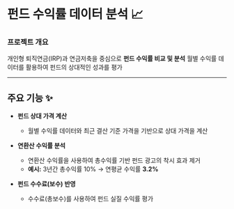 # 펀드 수익률 데이터 분석 📈

### 프로젝트 개요
개인형 퇴직연금(IRP)과 연금저축을 중심으로 **펀드 수익률 비교 및 분석**
월별 수익률 데이터를 활용하여 펀드의 상대적인 성과를 평가

---

## 주요 기능 ✨
- **펀드 상대 가격 계산**  
  - 월별 수익률 데이터와 최근 결산 기준 가격을 기반으로 상대 가격을 계산

- **연환산 수익률 분석**  
  - 연환산 수익률을 사용하여 총수익률 기반 펀드 광고의 착시 효과 제거 
  - **예시:** 3년간 총수익률 10% → 연평균 수익률 **3.2%**

- **펀드 수수료(보수) 반영**  
  - 수수료(총보수)를 사용하여 펀드 실질 수익률 평가
